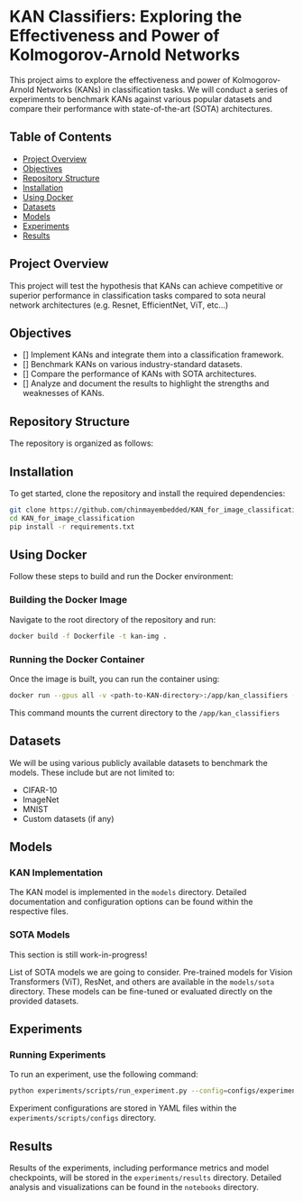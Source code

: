 # KAN Classifiers: Exploring the Effectiveness and Power of Kolmogorov-Arnold Networks

This project aims to explore the effectiveness and power of Kolmogorov-Arnold Networks (KANs) in classification tasks. We will conduct a series of experiments to benchmark KANs against various popular datasets and compare their performance with state-of-the-art (SOTA) architectures.

## Table of Contents
- [Project Overview](#project-overview)
- [Objectives](#objectives)
- [Repository Structure](#repository-structure)
- [Installation](#installation)
- [Using Docker](#using-docker)
- [Datasets](#datasets)
- [Models](#models)
- [Experiments](#experiments)
- [Results](#results)

## Project Overview
This project will test the hypothesis that KANs can achieve competitive or superior performance in classification tasks compared to sota neural network architectures (e.g. Resnet, EfficientNet, ViT, etc...)

## Objectives
- [] Implement KANs and integrate them into a classification framework.
- [] Benchmark KANs on various industry-standard datasets.
- [] Compare the performance of KANs with SOTA architectures.
- [] Analyze and document the results to highlight the strengths and weaknesses of KANs.

## Repository Structure
The repository is organized as follows:

## Installation
To get started, clone the repository and install the required dependencies:

```bash
git clone https://github.com/chinmayembedded/KAN_for_image_classification.git
cd KAN_for_image_classification
pip install -r requirements.txt
```

## Using Docker
Follow these steps to build and run the Docker environment:

### Building the Docker Image
Navigate to the root directory of the repository and run:

```bash
docker build -f Dockerfile -t kan-img .
```

### Running the Docker Container
Once the image is built, you can run the container using:

```bash
docker run --gpus all -v <path-to-KAN-directory>:/app/kan_classifiers --name kan-env -it kan-img bash
```

This command mounts the current directory to the `/app/kan_classifiers`

## Datasets
We will be using various publicly available datasets to benchmark the models. These include but are not limited to:
- CIFAR-10
- ImageNet
- MNIST
- Custom datasets (if any)

## Models
### KAN Implementation
The KAN model is implemented in the `models` directory. Detailed documentation and configuration options can be found within the respective files.

### SOTA Models
This section is still work-in-progress!

List of SOTA models we are going to consider. Pre-trained models for Vision Transformers (ViT), ResNet, and others are available in the `models/sota` directory. These models can be fine-tuned or evaluated directly on the provided datasets.

## Experiments


### Running Experiments
To run an experiment, use the following command:

```bash
python experiments/scripts/run_experiment.py --config=configs/experiment1.yaml
```

Experiment configurations are stored in YAML files within the `experiments/scripts/configs` directory.

## Results
Results of the experiments, including performance metrics and model checkpoints, will be stored in the `experiments/results` directory. Detailed analysis and visualizations can be found in the `notebooks` directory.
